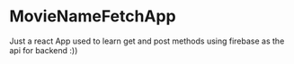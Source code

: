# MovieNameFetchApp

Just a react App used to learn get and post methods using firebase as the api for backend :))
